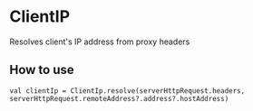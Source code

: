 # ClientIP
Resolves client's IP address from proxy headers

## How to use

```
val clientIp = ClientIp.resolve(serverHttpRequest.headers, serverHttpRequest.remoteAddress?.address?.hostAddress) 
```
